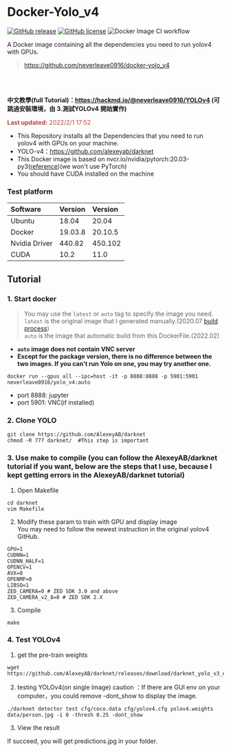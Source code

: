 # Docker-Yolo_v4
[![GitHub release](https://img.shields.io/github/release/neverleave0916/docker-yolo_v4)](https://github.com/neverleave0916/docker-yolo_v4/releases/latest)
[![GitHub license](https://img.shields.io/github/license/neverleave0916/docker-yolo_v4)](https://github.com/neverleave0916/docker-yolo_v4/blob/main/LICENSE)
![Docker Image CI workflow](https://github.com/neverleave0916/docker-yolo_v4/actions/workflows/docker-image.yml/badge.svg)

A Docker image containing all the dependencies you need to run yolov4 with GPUs.  
>  https://github.com/neverleave0916/docker-yolo_v4

<br>
<br>

 
 **中文教學(full Tutorial)：https://hackmd.io/@neverleave0916/YOLOv4 (可跳過安裝環境，由 3.測試YOLOv4 開始實作)**

 **<font color="#B24B42">Last updated:**  2022/2/1 17:52</font>

- This Repository installs all the Dependencies that you need to run yolov4 with GPUs on your machine.
- YOLO-v4：https://github.com/alexeyab/darknet
- This Docker image is based on nvcr.io/nvidia/pytorch:20.03-py3([reference](https://ngc.nvidia.com/catalog/containers/nvidia:pytorch))(we won't use PyTorch)
- You should have CUDA installed on the machine

### Test platform
|   Software    | Version | Version |
|:--------------|:--------|:--------|
|    Ubuntu     | 18.04   | 20.04   |
|    Docker     | 19.03.8 | 20.10.5 |
| Nvidia Driver | 440.82  | 450.102 |
|     CUDA      | 10.2    | 11.0    |

## Tutorial
### 1. Start docker
> You may use the `latest` or `auto` tag to specify the image you need.  
> `latest` is the original image that I generated manually.(2020.07 [build process](https://hackmd.io/@neverleave0916/Hyvoh_O1D))  
> `auto` is the image that automatic build from this DockerFile.(2022.02)  
- **`auto` image does not contain VNC server**  
- **Except for the package version, there is no difference between the two images. If you can't run Yolo on one, you may try another one.** 
```console=
docker run --gpus all --ipc=host -it -p 8888:8888 -p 5901:5901 neverleave0916/yolo_v4:auto
```
- port 8888: jupyter
- port 5901: VNC(if installed)

### 2. Clone YOLO
```console=
git clone https://github.com/AlexeyAB/darknet
chmod -R 777 darknet/  #This step is important
```
### 3. Use make to compile (you can follow the AlexeyAB/darknet tutorial if you want, below are the steps that I use, because I kept getting errors in the AlexeyAB/darknet tutorial)
1. Open Makefile
```console=
cd darknet
vim Makefile
```
2. Modify these param to train with GPU and display image  
You may need to follow the newest instruction in the original yolov4 GitHub.
```console=
GPU=1
CUDNN=1
CUDNN_HALF=1
OPENCV=1
AVX=0
OPENMP=0
LIBSO=1
ZED_CAMERA=0 # ZED SDK 3.0 and above
ZED_CAMERA_v2_8=0 # ZED SDK 2.X
```
3. Compile
```console=
make
```
### 4. Test YOLOv4
1. get the pre-train weights
```console=
wget https://github.com/AlexeyAB/darknet/releases/download/darknet_yolo_v3_optimal/yolov4.weights
```
2. testing YOLOv4(on single Image)
caution ：If there are GUI env on your computer，you could remove  -dont_show to display the image.
```console=
./darknet detector test cfg/coco.data cfg/yolov4.cfg yolov4.weights data/person.jpg -i 0 -thresh 0.25 -dont_show
```
3. View the result

If succeed, you will get predictions.jpg in your folder.

